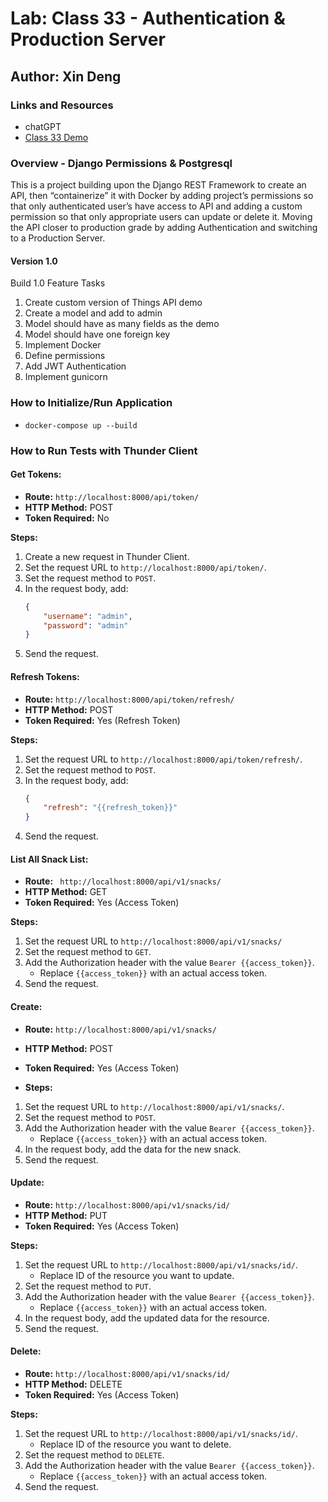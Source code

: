# Lab: Class 33 - Authentication & Production Server

## Author: Xin Deng

### Links and Resources

- chatGPT
- [Class 33 Demo](https://github.com/codefellows/seattle-code-python-401d24/tree/main/class-33/demo)

### Overview - Django Permissions & Postgresql

This is a project building upon the Django REST Framework to create an API, then “containerize” it with Docker by adding project’s permissions so that only authenticated user’s have access to API and adding a custom permission so that only appropriate users can update or delete it. Moving the API closer to production grade by adding Authentication and switching to a Production Server.




#### Version 1.0

Build 1.0 Feature Tasks

1. Create custom version of Things API demo
2. Create a model and add to admin
3. Model should have as many fields as the demo
4. Model should have one foreign key
5. Implement Docker
6. Define permissions
7. Add JWT Authentication
8. Implement gunicorn

### How to Initialize/Run Application

- `docker-compose up --build`

### How to Run Tests with Thunder Client

#### Get Tokens:

- **Route:** `http://localhost:8000/api/token/`
- **HTTP Method:** POST
- **Token Required:** No

**Steps:**
1. Create a new request in Thunder Client.
2. Set the request URL to `http://localhost:8000/api/token/`.
3. Set the request method to `POST`.
4. In the request body, add:
   ```json
   {
       "username": "admin",
       "password": "admin"
   }
   ```
5. Send the request.

#### Refresh Tokens:

- **Route:** `http://localhost:8000/api/token/refresh/`
- **HTTP Method:** POST
- **Token Required:** Yes (Refresh Token)

**Steps:**
1. Set the request URL to `http://localhost:8000/api/token/refresh/`.
2. Set the request method to `POST`.
3. In the request body, add:
   ```json
   {
       "refresh": "{{refresh_token}}"
   }
   ```
4. Send the request.


#### List All Snack List:

- **Route:** ` http://localhost:8000/api/v1/snacks/`
- **HTTP Method:** GET
- **Token Required:** Yes (Access Token)

**Steps:**
1. Set the request URL to `http://localhost:8000/api/v1/snacks/`
2. Set the request method to `GET`.
3. Add the Authorization header with the value `Bearer {{access_token}}`.
   - Replace `{{access_token}}` with an actual access token.
4. Send the request.

#### Create:

- **Route:** `http://localhost:8000/api/v1/snacks/`
- **HTTP Method:** POST
- **Token Required:** Yes (Access Token)

- **Steps:**
1. Set the request URL to `http://localhost:8000/api/v1/snacks/`.
2. Set the request method to `POST`.
3. Add the Authorization header with the value `Bearer {{access_token}}`.
   - Replace `{{access_token}}` with an actual access token.
4. In the request body, add the data for the new snack.
5. Send the request.

#### Update:

- **Route:** `http://localhost:8000/api/v1/snacks/id/`
- **HTTP Method:** PUT
- **Token Required:** Yes (Access Token)

**Steps:**
1. Set the request URL to `http://localhost:8000/api/v1/snacks/id/`.
   - Replace ID of the resource you want to update.
2. Set the request method to `PUT`.
3. Add the Authorization header with the value `Bearer {{access_token}}`.
   - Replace `{{access_token}}` with an actual access token.
4. In the request body, add the updated data for the resource.
5. Send the request.

#### Delete:

- **Route:** `http://localhost:8000/api/v1/snacks/id/`
- **HTTP Method:** DELETE
- **Token Required:** Yes (Access Token)

**Steps:**
1. Set the request URL to `http://localhost:8000/api/v1/snacks/id/`.
   - Replace ID of the resource you want to delete.
2. Set the request method to `DELETE`.
3. Add the Authorization header with the value `Bearer {{access_token}}`.
   - Replace `{{access_token}}` with an actual access token.
4. Send the request.

